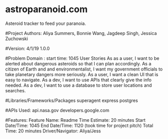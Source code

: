 # astroparanoid.com
Asteroid tracker to feed your paranoia. 

#Project Authors:
Aliya Summers, Bonnie Wang, Jagdeep Singh, Jessica Zuchowski

#Version:
4/1/19 1.0.0

#Problem Domain : start time: 1045
User Stories
As as a user, I want to be alerted about dangerous asteroids so that I can plan accordingly.
As a citizen of Earth and and environmentalist, I want my government officials to take planetary dangers more seriously.
As a user, I want a clean UI that is easy to navigate.
As a dev, I want to use APIs that clearly give the info needed. 
As a dev, I want to use a database to store user locations and searches.

#Libraries/Frameworks/Packages
superagent
express
postgres

#APIs Used:
api.nasa.gov
developers.google.com

#Features:
Feature Name: Readme
Time Estimate: 20 minutes
Start Date/Time: 1045
End Date/Time: 1120 (took time for project pitch)
Total Time: 20 minutes
Driver/Navigator: Aliya/Jess



